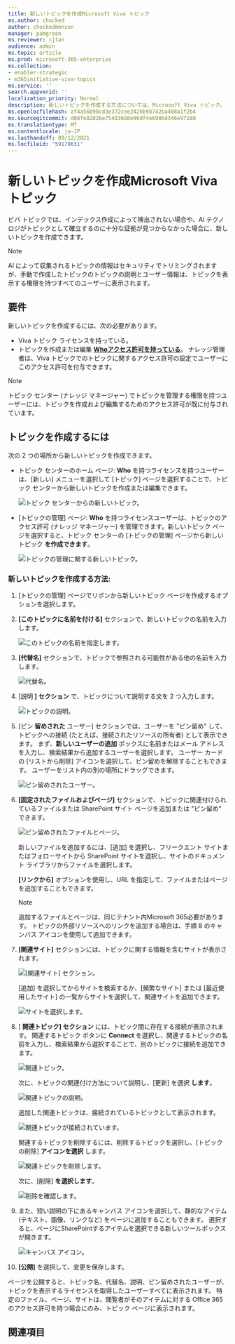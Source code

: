 ```yaml
---
title: 新しいトピックを作成Microsoft Viva トピック
ms.author: chucked
author: chuckedmonson
manager: pamgreen
ms.reviewer: cjtan
audience: admin
ms.topic: article
ms.prod: microsoft-365-enterprise
ms.collection:
- enabler-strategic
- m365initiative-viva-topics
ms.service: ''
search.appverid: ''
localization_priority: Normal
description: 新しいトピックを作成する方法については、Microsoft Viva トピック。
ms.openlocfilehash: af4a56b98cd3e372cee242bb98742ba488a1f2b4
ms.sourcegitcommit: d08fe0282be75483608e96df4e6986d346e97180
ms.translationtype: MT
ms.contentlocale: ja-JP
ms.lasthandoff: 09/12/2021
ms.locfileid: "59179631"
---
```

# <a name="create-a-new-topic-in-microsoft-viva-topics"></a>新しいトピックを作成Microsoft Viva トピック

ビバ トピックでは、インデックス作成によって検出されない場合や、AI テクノロジがトピックとして確立するのに十分な証拠が見つからなかった場合に、新しいトピックを作成できます。

> [!Note] 
> AI によって収集されるトピックの情報はセキュリティでトリミング[](topic-experiences-security-trimming.md)されますが、手動で作成したトピックのトピックの説明とユーザー情報は、トピックを表示する権限を持つすべてのユーザーに表示されます。 


## <a name="requirements"></a>要件

新しいトピックを作成するには、次の必要があります。
- Viva トピック ライセンスを持っている。
- トピックを作成または編集 [**Whoアクセス許可を持っている**](./topic-experiences-user-permissions.md)。 ナレッジ管理者は、Viva トピックでのトピックに関するアクセス許可の設定でユーザーにこのアクセス許可を付与できます。 

> [!Note] 
> トピック センター (ナレッジ マネージャー) でトピックを管理する権限を持つユーザーには、トピックを作成および編集するためのアクセス許可が既に付与されています。

## <a name="to-create-a-topic"></a>トピックを作成するには

次の 2 つの場所から新しいトピックを作成できます。

- トピック センターのホーム ページ: **Who** を持つライセンスを持つユーザーは、[新しい] メニューを選択して [トピック] ページを選択することで、トピック センターから新しいトピックを作成または編集できます。 

    ![トピック センターからの新しいトピック。](../media/knowledge-management/new-topic.png)  

- [トピックの管理] ページ: **Who** を持つライセンスユーザーは、トピックのアクセス許可 (ナレッジ マネージャー) を管理できます。新しいトピック ページを選択すると、トピック センターの [トピックの管理] ページから新しいトピック **を作成できます**。 

    ![トピックの管理に関する新しいトピック。](../media/knowledge-management/new-topic-topic-center.png)  

### <a name="to-create-a-new-topic"></a>新しいトピックを作成する方法:

1. [トピックの管理] ページでリボンから新しいトピック ページを作成するオプションを選択します。

2.  **[このトピックに名前を付ける]** セクションで、新しいトピックの名前を入力します。

    ![このトピックの名前を指定します。](../media/knowledge-management/k-new-topic-page.png)  

3. **[代替名]** セクションで、トピックで参照される可能性がある他の名前を入力します。 

    ![代替名。](../media/knowledge-management/alt-names.png)  

4. [説明 **] セクション** で、トピックについて説明する文を 2 つ入力します。 

    ![トピックの説明。](../media/knowledge-management/description.png)

4. [ピン **留めされた** ユーザー] セクションでは、ユーザーを "ピン留め" して、トピックへの接続 (たとえば、接続されたリソースの所有者) として表示できます。 まず、**新しいユーザーの追加** ボックスに名前またはメール アドレスを入力し、検索結果から追加するユーザーを選択します。 ユーザー カードの [リストから削除] アイコンを選択して、ピン留めを解除することもできます。 ユーザーをリスト内の別の場所にドラッグできます。
 
    ![ピン留めされたユーザー。](../media/knowledge-management/pinned-people.png)

5. **[固定されたファイルおよびページ]** セクションで、トピックに関連付けられているファイルまたは SharePoint サイト ページを追加または "ピン留め" できます。

   ![ピン留めされたファイルとページ。](../media/knowledge-management/pinned-files-and-pages.png)
 
    新しいファイルを追加するには、[追加] を選択し、フリークエント サイトまたはフォローサイトから SharePoint サイトを選択し、サイトのドキュメント ライブラリからファイルを選択します。

    **[リンクから]** オプションを使用し、URL を指定して、ファイルまたはページを追加することもできます。 

    > [!Note] 
    > 追加するファイルとページは、同じテナント内Microsoft 365必要があります。 トピックの外部リソースへのリンクを追加する場合は、手順 8 のキャンバス アイコンを使用して追加できます。


6.  **[関連サイト]** セクションには、トピックに関する情報を含むサイトが表示されます。 

    ![[関連サイト] セクション。](../media/knowledge-management/related-sites.png)

    [追加] を選択してからサイトを検索するか、[頻繁なサイト] または [最近使用したサイト] の一覧からサイトを選択して、関連サイトを追加できます。
    
    ![サイトを選択します。](../media/knowledge-management/sites.png)

7. [ **関連トピック] セクション** には、トピック間に存在する接続が表示されます。 関連するトピック ボタンに **Connect** を選択し、関連するトピックの名前を入力し、検索結果から選択することで、別のトピックに接続を追加できます。 

   ![関連トピック。](../media/knowledge-management/related-topic.png)  

    次に、トピックの関連付け方法について説明し、[更新] を選択 **します**。

   ![関連トピックの説明。](../media/knowledge-management/related-topics-update.png) 

   追加した関連トピックは、接続されているトピックとして表示されます。

   ![関連トピックが接続されています。](../media/knowledge-management/related-topics-final.png) 

   関連するトピックを削除するには、削除するトピックを選択し、[トピックの削除] **アイコンを選択** します。
 
   ![関連トピックを削除します。](../media/knowledge-management/remove-related.png)  

   次に、[削除] **を選択します**。

   ![削除を確認します。](../media/knowledge-management/remove-related-confirm.png) 

8. また、短い説明の下にあるキャンバス アイコンを選択して、静的なアイテム (テキスト、画像、リンクなど) をページに追加することもできます。 選択すると、ページにSharePointするアイテムを選択できる新しいツールボックスが開きます。

   ![キャンバス アイコン。](../media/knowledge-management/webpart-library.png) 

9. **[公開]** を選択して、変更を保存します。 

ページを公開すると、トピック名、代替名、説明、ピン留めされたユーザーが、トピックを表示するライセンスを取得したユーザーすべてに表示されます。 特定のファイル、ページ、サイトは、閲覧者がそのアイテムに対する Office 365 のアクセス許可を持つ場合にのみ、トピック ページに表示されます。 



## <a name="see-also"></a>関連項目



